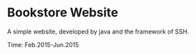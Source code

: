 # Bookstore Website
A simple website, developed by java and the framework of SSH.

Time: Feb.2015-Jun.2015

